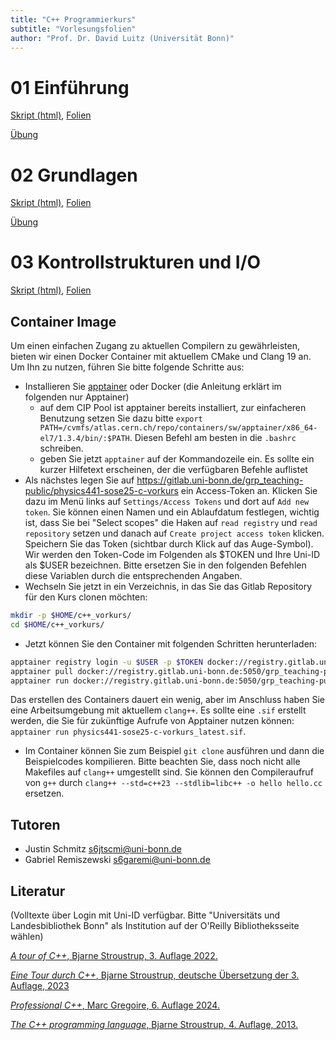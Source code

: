 ```yaml
---
title: "C++ Programmierkurs"
subtitle: "Vorlesungsfolien"
author: "Prof. Dr. David Luitz (Universität Bonn)"
---
```




# 01 Einführung
[Skript (html)](html/01_einleitung.html), [Folien](revealjs/01_einleitung.html)

[Übung](html/exercises/01_basics.html)


# 02 Grundlagen

[Skript (html)](html/02_grundlagen.html), [Folien](revealjs/02_grundlagen.html)

[Übung](html/exercises/02_datatypes.html)


# 03 Kontrollstrukturen und I/O

[Skript (html)](html/03_kontrollstrukturen.html), [Folien](revealjs/03_konstrollstrukturen.html)




## Container Image

Um einen einfachen Zugang zu aktuellen Compilern zu gewährleisten, bieten wir einen Docker Container mit aktuellem CMake und Clang 19 an. Um Ihn zu nutzen, führen Sie bitte folgende Schritte aus:

+ Installieren Sie [apptainer](https://apptainer.org/docs/admin/main/installation.html) oder Docker (die Anleitung erklärt im folgenden nur Apptainer)
    - auf dem CIP Pool ist apptainer bereits installiert, zur einfacheren Benutzung setzen Sie dazu bitte `export PATH=/cvmfs/atlas.cern.ch/repo/containers/sw/apptainer/x86_64-el7/1.3.4/bin/:$PATH`. Diesen Befehl am besten in die `.bashrc` schreiben.
    - geben Sie jetzt `apptainer` auf der Kommandozeile ein. Es sollte ein kurzer Hilfetext erscheinen, der die verfügbaren Befehle auflistet
+ Als nächstes legen Sie auf <https://gitlab.uni-bonn.de/grp_teaching-public/physics441-sose25-c-vorkurs> ein Access-Token an. Klicken Sie dazu im Menü links auf `Settings/Access Tokens` und dort auf `Add new token`. Sie können einen Namen und ein Ablaufdatum festlegen, wichtig ist, dass Sie bei "Select scopes" die Haken auf `read registry` und `read repository` setzen und danach auf `Create project access token` klicken. Speichern Sie das Token (sichtbar durch Klick auf das Auge-Symbol). Wir werden den Token-Code im Folgenden als $TOKEN und Ihre Uni-ID als $USER bezeichnen. Bitte ersetzen Sie in den folgenden Befehlen diese Variablen durch die entsprechenden Angaben.
+ Wechseln Sie jetzt in ein Verzeichnis, in das Sie das Gitlab Repository für den Kurs clonen möchten:
```bash
mkdir -p $HOME/c++_vorkurs/
cd $HOME/c++_vorkurs/
```
+ Jetzt können Sie den Container mit folgenden Schritten herunterladen:
```bash 
apptainer registry login -u $USER -p $TOKEN docker://registry.gitlab.uni-bonn.de:5050
apptainer pull docker://registry.gitlab.uni-bonn.de:5050/grp_teaching-public/physics441-sose25-c-vorkurs
apptainer run docker://registry.gitlab.uni-bonn.de:5050/grp_teaching-public/physics441-sose25-c-vorkurs
```
Das erstellen des Containers dauert ein wenig, aber im Anschluss haben Sie eine Arbeitsumgebung mit aktuellem `clang++`. Es sollte eine `.sif` erstellt werden, die Sie für zukünftige Aufrufe von Apptainer nutzen können: `apptainer run physics441-sose25-c-vorkurs_latest.sif`.
+ Im Container können Sie zum Beispiel `git clone` ausführen und dann die Beispielcodes kompilieren. Bitte beachten Sie, dass noch nicht alle Makefiles auf `clang++` umgestellt sind. Sie können den Compileraufruf von `g++` durch `clang++ --std=c++23 --stdlib=libc++ -o hello hello.cc` ersetzen.




## Tutoren

+ Justin Schmitz [<s6jtscmi@uni-bonn.de>](mailto:s6jtscmi@uni-bonn.de)  
+ Gabriel Remiszewski [<s6garemi@uni-bonn.de>](mailto:s6garemi@uni-bonn.de)


## Literatur

(Volltexte über Login mit Uni-ID verfügbar. Bitte "Universitäts und Landesbibliothek Bonn" als Institution auf der O'Reilly Bibliotheksseite wählen)


[*A tour of C++*, Bjarne Stroustrup, 3. Auflage 2022.](https://bonnus.ulb.uni-bonn.de/view/action/uresolver.do?operation=resolveService&package_service_id=17182510530006467&institutionId=6467&customerId=6440&VE=true)  

[*Eine Tour durch C++*, Bjarne Stroustrup, deutsche Übersetzung der 3. Auflage, 2023](https://learning.oreilly.com/library/view/eine-tour-durch/9783747506271/?ar=)

[*Professional C++*, Marc Gregoire, 6. Auflage 2024.](https://bonnus.ulb.uni-bonn.de/view/action/uresolver.do?operation=resolveService&package_service_id=17172162860006467&institutionId=6467&customerId=6440&VE=true) 

[*The C++ programming language*, Bjarne Stroustrup, 4. Auflage, 2013.](https://bonnus.ulb.uni-bonn.de/discovery/fulldisplay?docid=alma991045188079506467&context=L&vid=49HBZ_ULB:DEFAULT&lang=de&search_scope=MyInst_and_CI&adaptor=Local%20Search%20Engine&isFrbr=true&tab=Everything&query=any,contains,The%20C%2B%2B%20programming%20language&sortby=date_d&facet=frbrgroupid,include,9026594507971066806&offset=0)
